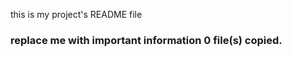 this is my project's README file
### replace me with important information        0 file(s) copied.
